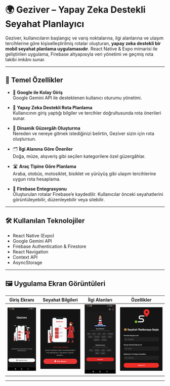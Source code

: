 # 🌍 Geziver – Yapay Zeka Destekli Seyahat Planlayıcı

Geziver, kullanıcıların başlangıç ve varış noktalarına, ilgi alanlarına ve ulaşım tercihlerine göre kişiselleştirilmiş rotalar oluşturan, **yapay zeka destekli bir mobil seyahat planlama uygulamasıdır**. React Native & Expo mimarisi ile geliştirilen uygulama, Firebase altyapısıyla veri yönetimi ve geçmiş rota takibi imkânı sunar.

---

## 🚀 Temel Özellikler

- 🔐 **Google ile Kolay Giriş**  
  Google Gemini API ile desteklenen kullanıcı oturumu yönetimi.

- 🧠 **Yapay Zeka Destekli Rota Planlama**  
  Kullanıcının giriş yaptığı bilgiler ve tercihler doğrultusunda rota önerileri sunar.

- 📍 **Dinamik Güzergâh Oluşturma**  
  Nereden ve nereye gitmek istediğinizi belirtin, Geziver sizin için rota oluştursun.

- 🗂️ **İlgi Alanına Göre Öneriler**  
  Doğa, müze, alışveriş gibi seçilen kategorilere özel güzergâhlar.

- 🛣️ **Araç Tipine Göre Planlama**  
  Araba, otobüs, motosiklet, bisiklet ve yürüyüş gibi ulaşım tercihlerine uygun rota hesaplama.

- 🔄 **Firebase Entegrasyonu**  
  Oluşturulan rotalar Firebase’e kaydedilir. Kullanıcılar önceki seyahatlerini görüntüleyebilir, düzenleyebilir veya silebilir.

---

## 🛠️ Kullanılan Teknolojiler

- React Native (Expo)
- Google Gemini API
- Firebase Authentication & Firestore
- React Navigation
- Context API
- AsyncStorage

---

## 🖼️ Uygulama Ekran Görüntüleri

| Giriş Ekranı | Seyahat Bilgileri | İlgi Alanları | Özellikler |
|-------------|-------------------|---------------|------------|
| ![Giriş](./giris.png) | ![Bilgiler](./bilgi.png) | ![İlgi Alanları](./ilgi.png) | ![Özellikler](./olustur.png) | ![Çıktı](./rota.png) |

---
